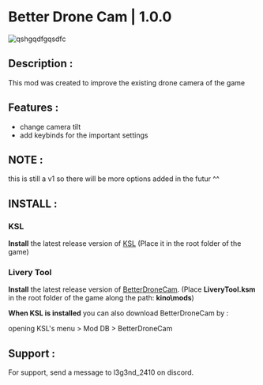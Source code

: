 # Better Drone Cam | 1.0.0
![qshgqdfgqsdfc](https://github.com/user-attachments/assets/cf0735d7-6c93-42af-91f9-efff97b84ca8)

## Description :

This mod was created to improve the existing drone camera of the game

## Features :
- change camera tilt
- add keybinds for the important settings

## NOTE :

this is still a v1 so there will be more options added in the futur ^^

## INSTALL :

### KSL 
**Install** the latest release version of [KSL](https://github.com/trbflxr/ksl/releases) 
(Place it in the root folder of the game)
### Livery Tool 
**Install** the latest release version of [BetterDroneCam](https://github.com/l3g3nd2410/BetterDroneCam/releases). (Place **LiveryTool.ksm** in the root folder of the game along the path: **kino\mods**)

**When KSL is installed** you can also download BetterDroneCam by :

opening KSL's menu > Mod DB > BetterDroneCam

## Support :

For support, send a message to l3g3nd_2410 on discord.
